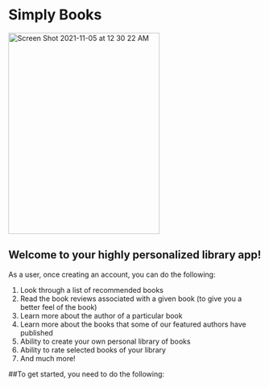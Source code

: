 # Simply Books

<img alt="Screen Shot 2021-11-05 at 12 30 22 AM" src="https://user-images.githubusercontent.com/67647836/140459014-902a9aed-e0c2-4fe7-a653-0d37ae131158.png" height="400" width="300" /> 

## Welcome to your highly personalized library app!
As a user, once creating an account, you can do the following:
1. Look through a list of recommended books
2. Read the book reviews associated with a given book (to give you a better feel of the book)
3. Learn more about the author of a particular book
4. Learn more about the books that some of our featured authors have published
5. Ability to create your own personal library of books
6. Ability to rate selected books of your library
7. And much more!

##To get started, you need to do the following: 
